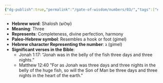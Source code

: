 ```yaml
---
{"dg-publish":true,"permalink":"/gate-of-wisdom/numbers/03/","tags":["#GateWisdom","Numbers"]}
---
```



- **Hebrew word**: Shalosh (שָׁלוֹשׁ)
- **Meaning**: Three
- **Represents**: Completeness, divine perfection, harmony
- **Paleo-Hebrew symbol**: Resembles a hook or foot (gimel)
- **Hebrew character Representing the number**: ג (gimel)
- **Significant verses in the Bible**:
  -   Jonah 1:17: “Jonah was in the belly of the fish three days and three nights.”
  - Matthew 12:40 "For as Jonah was three days and three nights in the belly of the huge fish, so will the Son of Man be three days and three nights in the heart of the earth."


